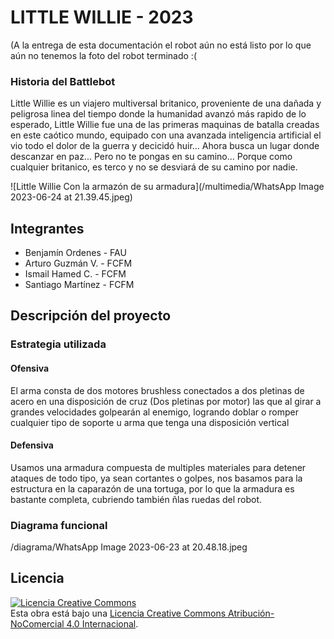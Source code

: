 # LITTLE WILLIE - 2023

(A la entrega de esta documentación el robot aún no está listo por lo que aún no tenemos la foto del robot terminado :(

### Historia del Battlebot
Little Willie es un viajero multiversal britanico, proveniente de una dañada y peligrosa linea del tiempo donde la humanidad avanzó más rapido de lo esperado, Little Willie fue una de las primeras maquinas de batalla creadas en este caótico mundo, equipado con una avanzada inteligencia artificial el vio todo el dolor de la guerra y decicidó huir... Ahora busca un lugar donde descanzar en paz... Pero no te pongas en su camino... Porque como cualquier britanico, es terco y no se desviará de su camino por nadie.
  
![Little Willie Con la armazón de su armadura](/multimedia/WhatsApp Image 2023-06-24 at 21.39.45.jpeg)

## Integrantes
- Benjamín Ordenes - FAU
- Arturo Guzmán V. - FCFM
- Ismail Hamed C. - FCFM
- Santiago Martínez - FCFM


## Descripción del proyecto
  
### Estrategia utilizada
  
#### Ofensiva
El arma consta de dos motores brushless conectados a dos pletinas de acero en una disposición de cruz (Dos pletinas por motor) las que al girar a grandes velocidades golpearán al enemigo, logrando doblar o romper cualquier tipo de soporte u arma que tenga una disposición vertical

#### Defensiva
Usamos una armadura compuesta de multiples materiales para detener ataques de todo tipo, ya sean cortantes o golpes, nos basamos para la estructura en la caparazón de una tortuga, por lo que la armadura es bastante completa, cubriendo también ñlas ruedas del robot.

### Diagrama funcional
/diagrama/WhatsApp Image 2023-06-23 at 20.48.18.jpeg

## Licencia
<a rel="license" href="http://creativecommons.org/licenses/by-nc/4.0/"><img alt="Licencia Creative Commons" style="border-width:0" src="https://i.creativecommons.org/l/by-nc/4.0/88x31.png" /></a><br />Esta obra está bajo una <a rel="license" href="http://creativecommons.org/licenses/by-nc/4.0/">Licencia Creative Commons Atribución-NoComercial 4.0 Internacional</a>.
